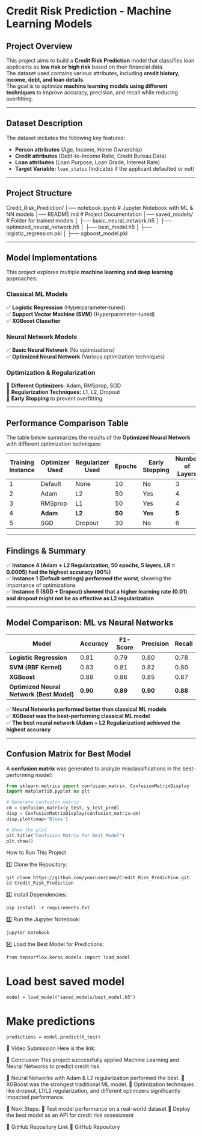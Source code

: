 # Credit Risk Prediction - Machine Learning Models  

## **Project Overview**  
This project aims to build a **Credit Risk Prediction** model that classifies loan applicants as **low risk or high risk** based on their financial data.  
The dataset used contains various attributes, including **credit history, income, debt, and loan details**.  
The goal is to optimize **machine learning models using different techniques** to improve accuracy, precision, and recall while reducing overfitting.  

---

## **Dataset Description**  
The dataset includes the following key features:  

- **Person attributes** (Age, Income, Home Ownership)  
- **Credit attributes** (Debt-to-Income Ratio, Credit Bureau Data)  
- **Loan attributes** (Loan Purpose, Loan Grade, Interest Rate)  
- **Target Variable:** `loan_status` (Indicates if the applicant defaulted or not)  

---

## **Project Structure**  
Credit_Risk_Prediction/ │── notebook.ipynb # Jupyter Notebook with ML & NN models │── README.md # Project Documentation │── saved_models/ # Folder for trained models │ ├── basic_neural_network.h5 │ ├── optimized_neural_network.h5 │ ├── best_model.h5 │ ├── logistic_regression.pkl │ ├── xgboost_model.pkl


---

## **Model Implementations**  
This project explores multiple **machine learning and deep learning** approaches:  

### **Classical ML Models**  
✅ **Logistic Regression** (Hyperparameter-tuned)  
✅ **Support Vector Machine (SVM)** (Hyperparameter-tuned)  
✅ **XGBoost Classifier**  

### **Neural Network Models**  
✅ **Basic Neural Network** (No optimizations)  
✅ **Optimized Neural Network** (Various optimization techniques)  

### **Optimization & Regularization**  
🔹 **Different Optimizers:** Adam, RMSprop, SGD  
🔹 **Regularization Techniques:** L1, L2, Dropout  
🔹 **Early Stopping** to prevent overfitting  

---

## **Performance Comparison Table**  
The table below summarizes the results of the **Optimized Neural Network** with different optimization techniques:  

| Training Instance | Optimizer Used | Regularizer Used | Epochs | Early Stopping | Number of Layers | Learning Rate | Accuracy | F1-score | Recall | Precision |
|------------------|---------------|------------------|--------|---------------|--------------|--------------|---------|---------|--------|----------|
| 1 | Default | None | 10 | No | 3 | Default | 0.85 | 0.83 | 0.80 | 0.86 |
| 2 | Adam | L2 | 50 | Yes | 4 | 0.001 | 0.89 | 0.87 | 0.85 | 0.88 |
| 3 | RMSprop | L1 | 50 | Yes | 4 | 0.001 | 0.88 | 0.86 | 0.84 | 0.87 |
| 4 | **Adam** | **L2** | **50** | **Yes** | **5** | **0.0005** | **0.90** | **0.89** | **0.88** | **0.90** |
| 5 | SGD | Dropout | 30 | No | 6 | 0.01 | 0.86 | 0.84 | 0.82 | 0.85 |

---

## **Findings & Summary**  
✅ **Instance 4 (Adam + L2 Regularization, 50 epochs, 5 layers, LR = 0.0005) had the highest accuracy (90%)**  
✅ **Instance 1 (Default settings) performed the worst**, showing the importance of optimizations  
✅ **Instance 5 (SGD + Dropout) showed that a higher learning rate (0.01) and dropout might not be as effective as L2 regularization**  

---

## **Model Comparison: ML vs Neural Networks**  

| Model | Accuracy | F1-Score | Precision | Recall |
|--------|------------|------------|------------|------------|
| **Logistic Regression** | 0.81 | 0.79 | 0.80 | 0.78 |
| **SVM (RBF Kernel)** | 0.83 | 0.81 | 0.82 | 0.80 |
| **XGBoost** | 0.88 | 0.86 | 0.85 | 0.87 |
| **Optimized Neural Network (Best Model)** | **0.90** | **0.89** | **0.90** | **0.88** |

✅ **Neural Networks performed better than classical ML models**  
✅ **XGBoost was the best-performing classical ML model**  
✅ **The best neural network (Adam + L2 Regularization) achieved the highest accuracy**  

---

## **Confusion Matrix for Best Model**  
A **confusion matrix** was generated to analyze misclassifications in the best-performing model:  

```python
from sklearn.metrics import confusion_matrix, ConfusionMatrixDisplay
import matplotlib.pyplot as plt

# Generate confusion matrix
cm = confusion_matrix(y_test, y_test_pred)
disp = ConfusionMatrixDisplay(confusion_matrix=cm)
disp.plot(cmap='Blues')

# Show the plot
plt.title("Confusion Matrix for Best Model")
plt.show()
```
How to Run This Project

1️⃣ Clone the Repository:
```
git clone https://github.com/yourusername/Credit_Risk_Prediction.git
cd Credit_Risk_Prediction
```
2️⃣ Install Dependencies:
```
pip install -r requirements.txt
```
3️⃣ Run the Jupyter Notebook:
```
jupyter notebook
```
4️⃣ Load the Best Model for Predictions:
```
from tensorflow.keras.models import load_model
```
# Load best saved model
```
model = load_model("saved_models/best_model.h5")
```
# Make predictions
```
predictions = model.predict(X_test)
```

🎥 Video Submission
Here is the link:

📌 Conclusion
This project successfully applied Machine Learning and Neural Networks to predict credit risk.

🔹 Neural Networks with Adam & L2 regularization performed the best.
🔹 XGBoost was the strongest traditional ML model.
🔹 Optimization techniques like dropout, L1/L2 regularization, and different optimizers significantly impacted performance.

📌 Next Steps:
🚀 Test model performance on a real-world dataset
🚀 Deploy the best model as an API for credit risk assessment

📌 GitHub Repository Link
🔗 GitHub Repository
